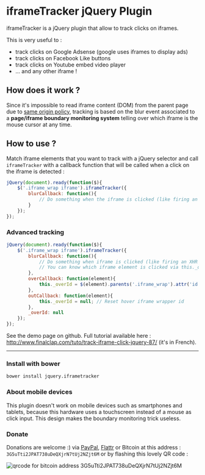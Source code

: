 iframeTracker jQuery Plugin
===========================
iframeTracker is a jQuery plugin that allow to track clicks on iframes.

This is very useful to :

 - track clicks on Google Adsense (google uses iframes to display ads)
 - track clicks on Facebook Like buttons
 - track clicks on Youtube embed video player
 - ... and any other iframe !

How does it work ?
------------------
Since it's impossible to read iframe content (DOM) from the parent page due to [same origin policy](http://en.wikipedia.org/wiki/Same-origin_policy), tracking is based on the blur event associated to a **page/iframe boundary monitoring system** telling over which iframe is the mouse cursor at any time.

How to use ?
------------
Match iframe elements that you want to track with a jQuery selector and call `iframeTracker` with a callback function that will be called when a click on the iframe is detected :

```javascript
jQuery(document).ready(function($){
	$('.iframe_wrap iframe').iframeTracker({
		blurCallback: function(){
			// Do something when the iframe is clicked (like firing an XHR request)
		}
	});
});
```

### Advanced tracking

```javascript
jQuery(document).ready(function($){
	$('.iframe_wrap iframe').iframeTracker({
		blurCallback: function(){
			// Do something when iframe is clicked (like firing an XHR request)
			// You can know which iframe element is clicked via this._overId
		},
		overCallback: function(element){
			this._overId = $(element).parents('.iframe_wrap').attr('id'); // Saving the iframe wrapper id
		},
		outCallback: function(element){
			this._overId = null; // Reset hover iframe wrapper id
		},
		_overId: null
	});
});
```

See the demo page on github.
Full tutorial available here : http://www.finalclap.com/tuto/track-iframe-click-jquery-87/ (it's in French).

----------

### Install with bower
```bash
bower install jquery.iframetracker
```

### About mobile devices
This plugin doesn't work on mobile devices such as smartphones and tablets, because this hardware uses a touchscreen instead of a mouse as click input. This design makes the boundary monitoring trick useless.

### Donate
Donations are welcome :) via [PayPal](https://www.paypal.com/cgi-bin/webscr?cmd=_donations&business=YXDJFGF8GCGLA&item_name=Vincent%20Par%e9%20-%20www.finalclap.com&item_number=iframeTracker%2dgithub&currency_code=EUR&bn=PP%2dDonationsBF%3abtn_donateCC_LG%2egif%3aNonHosted), [Flattr](https://flattr.com/submit/auto?user_id=finalclap&url=https://github.com/finalclap/iframeTracker-jquery&title=iframeTracker%20jQuery%20Plugin&language=&tags=github&category=software) or Bitcoin at this address : `3G5uTti2JPAT738uDeQXjrN7tUj2NZjt6M` or by flashing this lovely QR code :

![qrcode for bitcoin address 3G5uTti2JPAT738uDeQXjrN7tUj2NZjt6M](https://btc.blockr.io/api/v1/address/Qr/3G5uTti2JPAT738uDeQXjrN7tUj2NZjt6M)
